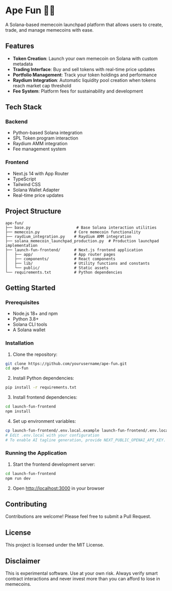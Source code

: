# Ape Fun 🦍🚀

A Solana-based memecoin launchpad platform that allows users to create, trade, and manage memecoins with ease.

## Features

- **Token Creation**: Launch your own memecoin on Solana with custom metadata
- **Trading Interface**: Buy and sell tokens with real-time price updates
- **Portfolio Management**: Track your token holdings and performance
- **Raydium Integration**: Automatic liquidity pool creation when tokens reach market cap threshold
- **Fee System**: Platform fees for sustainability and development

## Tech Stack

### Backend
- Python-based Solana integration
- SPL Token program interaction
- Raydium AMM integration
- Fee management system

### Frontend
- Next.js 14 with App Router
- TypeScript
- Tailwind CSS
- Solana Wallet Adapter
- Real-time price updates

## Project Structure

```
ape-fun/
├── base.py                    # Base Solana interaction utilities
├── memecoin.py               # Core memecoin functionality
├── raydium_integration.py    # Raydium AMM integration
├── solana_memecoin_launchpad_production.py  # Production launchpad implementation
├── launch-fun-frontend/      # Next.js frontend application
│   ├── app/                  # App router pages
│   ├── components/           # React components
│   ├── lib/                  # Utility functions and constants
│   └── public/               # Static assets
└── requirements.txt          # Python dependencies
```

## Getting Started

### Prerequisites
- Node.js 18+ and npm
- Python 3.8+
- Solana CLI tools
- A Solana wallet

### Installation

1. Clone the repository:
```bash
git clone https://github.com/yourusername/ape-fun.git
cd ape-fun
```

2. Install Python dependencies:
```bash
pip install -r requirements.txt
```

3. Install frontend dependencies:
```bash
cd launch-fun-frontend
npm install
```

4. Set up environment variables:
```bash
cp launch-fun-frontend/.env.local.example launch-fun-frontend/.env.local
# Edit .env.local with your configuration
# To enable AI tagline generation, provide NEXT_PUBLIC_OPENAI_API_KEY. Optionally set NEXT_PUBLIC_HELIUS_API_KEY for a dedicated RPC endpoint
```

### Running the Application

1. Start the frontend development server:
```bash
cd launch-fun-frontend
npm run dev
```

2. Open [http://localhost:3000](http://localhost:3000) in your browser

## Contributing

Contributions are welcome! Please feel free to submit a Pull Request.

## License

This project is licensed under the MIT License.

## Disclaimer

This is experimental software. Use at your own risk. Always verify smart contract interactions and never invest more than you can afford to lose in memecoins.